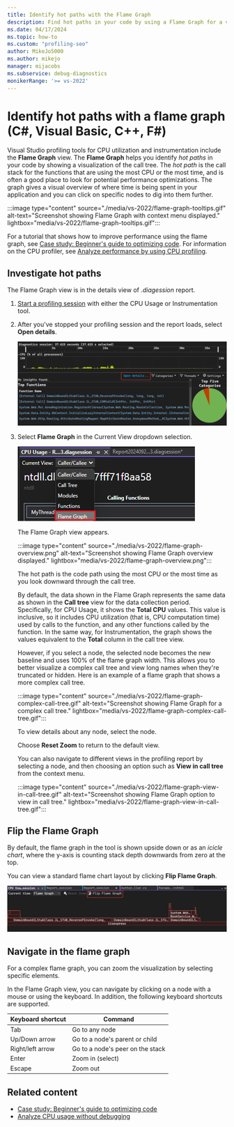 ```yaml
---
title: Identify hot paths with the Flame Graph
description: Find hot paths in your code by using a Flame Graph for a visual overview of where time is spent in an application and view deeper data for specific nodes.
ms.date: 04/17/2024
ms.topic: how-to
ms.custom: "profiling-seo"
author: MikeJo5000
ms.author: mikejo
manager: mijacobs
ms.subservice: debug-diagnostics
monikerRange: '>= vs-2022'
---
```


# Identify hot paths with a flame graph (C#, Visual Basic, C++, F#)

Visual Studio profiling tools for CPU utilization and instrumentation include the **Flame Graph** view. The **Flame Graph** helps you identify *hot paths* in your code by showing a visualization of the call tree. The *hot path* is the call stack for the functions that are using the most CPU or the most time, and is often a good place to look for potential performance optimizations. The graph gives a visual overview of where time is being spent in your application and you can click on specific nodes to dig into them further.

:::image type="content" source="./media/vs-2022/flame-graph-tooltips.gif" alt-text="Screenshot showing Flame Graph with context menu displayed." lightbox="media/vs-2022/flame-graph-tooltips.gif":::

For a tutorial that shows how to improve performance using the flame graph, see [Case study: Beginner's guide to optimizing code](../profiling/optimize-code-using-profiling-tools.md). For information on the CPU profiler, see [Analyze performance by using CPU profiling](../profiling/cpu-usage.md).

## Investigate hot paths

The Flame Graph view is in the details view of *.diagession* report. 

1. [Start a profiling session](../profiling/cpu-usage.md#collect-cpu-utilization-data) with either the CPU Usage or Instrumentation tool.

1. After you've stopped your profiling session and the report loads, select **Open details**.

   ![Screenshot showing Open Details selected.](./media/vs-2022/flame-graph-open-details.png "Open details view selected")

1. Select **Flame Graph** in the Current View dropdown selection.

   ![Screenshot showing Flame Graph view selected.](./media/vs-2022/flame-graph-view.png "Flame Graph view selected")

   The Flame Graph view appears.

   :::image type="content" source="./media/vs-2022/flame-graph-overview.png" alt-text="Screenshot showing Flame Graph overview displayed." lightbox="media/vs-2022/flame-graph-overview.png":::

   The hot path is the code path using the most CPU or the most time as you look downward through the call tree.

   By default, the data shown in the Flame Graph represents the same data as shown in the **Call tree** view for the data collection period. Specifically, for CPU Usage, it shows the **Total CPU** values. This value is inclusive, so it includes CPU utilization (that is, CPU computation time) used by calls to the function, and any other functions called by the function. In the same way, for Instrumentation, the graph shows the values equivalent to the **Total** column in the call tree view.

   However, if you select a node, the selected node becomes the new baseline and uses 100% of the flame graph width. This allows you to better visualize a complex call tree and view long names when they're truncated or hidden. Here is an example of a flame graph that shows a more complex call tree.

   :::image type="content" source="./media/vs-2022/flame-graph-complex-call-tree.gif" alt-text="Screenshot showing Flame Graph for a complex call tree." lightbox="media/vs-2022/flame-graph-complex-call-tree.gif":::

   To view details about any node, select the node. 

   Choose **Reset Zoom** to return to the default view. 

   You can also navigate to different views in the profiling report by selecting a node, and then choosing an option such as **View in call tree** from the context menu.

   :::image type="content" source="./media/vs-2022/flame-graph-view-in-call-tree.gif" alt-text="Screenshot showing Flame Graph option to view in call tree." lightbox="media/vs-2022/flame-graph-view-in-call-tree.gif":::

## Flip the Flame Graph

By default, the flame graph in the tool is shown upside down or as an *icicle chart*, where the y-axis is counting stack depth downwards from zero at the top. 

You can view a standard flame chart layout by clicking **Flip Flame Graph**.

![Screenshot showing Flip Flame Graph selected.](./media/vs-2022/flame-graph-flip.png "Flip Flame Graph selected")

## Navigate in the flame graph

For a complex flame graph, you can zoom the visualization by selecting specific elements.

In the Flame Graph view, you can navigate by clicking on a node with a mouse or using the keyboard. In addition, the following keyboard shortcuts are supported.

|Keyboard shortcut|Command|
|-|-|
|Tab|Go to any node|
|Up/Down arrow|Go to a node's parent or child|
|Right/left arrow|Go to a node's peer on the stack|
|Enter|Zoom in (select)|
|Escape|Zoom out|

## Related content

- [Case study: Beginner's guide to optimizing code](../profiling/optimize-code-using-profiling-tools.md)
- [Analyze CPU usage without debugging](../profiling/cpu-usage.md)